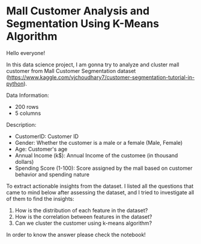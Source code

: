 # Mall Customer Analysis and Segmentation Using K-Means Algorithm

Hello everyone!

In this data science project, I am gonna try to analyze and cluster mall customer from Mall Customer Segmentation dataset (https://www.kaggle.com/vjchoudhary7/customer-segmentation-tutorial-in-python). 

Data Information:

* 200 rows
* 5 columns

Description:
* CustomerID: Customer ID
* Gender: Whether the customer is a male or a female (Male, Female)
* Age: Customer's age
* Annual Income (k$): Annual Income of the customee (in thousand dollars)
* Spending Score (1-100): Score assigned by the mall based on customer behavior and spending nature

To extract actionable insights from the dataset. I listed all the questions that came to mind below after assessing the dataset, and I tried to investigate all of them to find the insights:

1. How is the distribution of each feature in the dataset?
2. How is the correlation between features in the dataset? 
3. Can we cluster the customer using k-means algorithm?

In order to know the answer please check the notebook!
